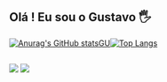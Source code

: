 ## Olá ! Eu sou o Gustavo 🖐️

<div>
  <a href="https://github.com/gustavo-campos">  

  ![Anurag's GitHub stats](https://github-readme-stats.vercel.app/api?username=gustavo-campos&show_icons=true&theme=transparent)GU![Top Langs](https://github-readme-stats.vercel.app/api/top-langs/?username=gustavo-campos&&layout=compact&theme=transparent)



</div>


##

<div>
  <a href="https://instagram.com/gustavoprog" target="_blank"><img src="https://img.shields.io/badge/-Instagram-%23E4405F?style=for-the-badge&logo=instagram&logoColor=white" target="_blank"></a>
    <a href = "mailto:gustavodevt@gmail.com"><img src="https://img.shields.io/badge/-Gmail-%23333?style=for-the-badge&logo=gmail&logoColor=white" target="_blank"></a>
</div>


